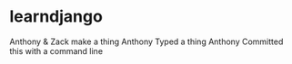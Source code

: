 # learndjango
Anthony &amp; Zack make a thing
Anthony Typed a thing
Anthony Committed this with a command line
